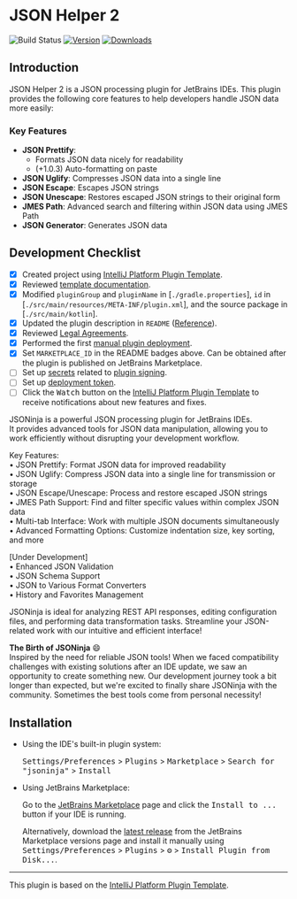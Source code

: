 # JSON Helper 2

![Build Status](https://github.com/buYoung/intellij-jsoninja/workflows/Build/badge.svg)
[![Version](https://img.shields.io/jetbrains/plugin/v/26715.svg)](https://plugins.jetbrains.com/plugin/26715)
[![Downloads](https://img.shields.io/jetbrains/plugin/d/26715.svg)](https://plugins.jetbrains.com/plugin/26715)


## Introduction

JSON Helper 2 is a JSON processing plugin for JetBrains IDEs. This plugin provides the following core features to help developers handle JSON data more easily:

### Key Features

- **JSON Prettify**:
  - Formats JSON data nicely for readability
  - (+1.0.3) Auto-formatting on paste
- **JSON Uglify**: Compresses JSON data into a single line
- **JSON Escape**: Escapes JSON strings
- **JSON Unescape**: Restores escaped JSON strings to their original form
- **JMES Path**: Advanced search and filtering within JSON data using JMES Path
- **JSON Generator**: Generates JSON data

## Development Checklist
- [x] Created project using [IntelliJ Platform Plugin Template][template].
- [x] Reviewed [template documentation][template].
- [x] Modified `pluginGroup` and `pluginName` in [`./gradle.properties`], `id` in [`./src/main/resources/META-INF/plugin.xml`], and the source package in [`./src/main/kotlin`].
- [x] Updated the plugin description in `README` ([Reference][docs:plugin-description]).
- [x] Reviewed [Legal Agreements](https://plugins.jetbrains.com/docs/marketplace/legal-agreements.html?from=IJPluginTemplate).
- [x] Performed the first [manual plugin deployment](https://plugins.jetbrains.com/docs/intellij/publishing-plugin.html?from=IJPluginTemplate).
- [x] Set `MARKETPLACE_ID` in the README badges above. Can be obtained after the plugin is published on JetBrains Marketplace.
- [ ] Set up [secrets](https://github.com/JetBrains/intellij-platform-plugin-template#environment-variables) related to [plugin signing](https://plugins.jetbrains.com/docs/intellij/plugin-signing.html?from=IJPluginTemplate).
- [ ] Set up [deployment token](https://plugins.jetbrains.com/docs/marketplace/plugin-upload.html?from=IJPluginTemplate).
- [ ] Click the <kbd>Watch</kbd> button on the [IntelliJ Platform Plugin Template][template] to receive notifications about new features and fixes.

<!-- Plugin description -->
JSONinja is a powerful JSON processing plugin for JetBrains IDEs.  
It provides advanced tools for JSON data manipulation, allowing you to work efficiently without disrupting your development workflow.

Key Features:  
• JSON Prettify: Format JSON data for improved readability  
• JSON Uglify: Compress JSON data into a single line for transmission or storage  
• JSON Escape/Unescape: Process and restore escaped JSON strings  
• JMES Path Support: Find and filter specific values within complex JSON data  
• Multi-tab Interface: Work with multiple JSON documents simultaneously  
• Advanced Formatting Options: Customize indentation size, key sorting, and more

[Under Development]  
• Enhanced JSON Validation  
• JSON Schema Support  
• JSON to Various Format Converters  
• History and Favorites Management

JSONinja is ideal for analyzing REST API responses, editing configuration files, and performing data transformation tasks. Streamline your JSON-related work with our intuitive and efficient interface!

**The Birth of JSONinja** 😄  
Inspired by the need for reliable JSON tools! When we faced compatibility challenges with existing solutions after an IDE update, we saw an opportunity to create something new. Our development journey took a bit longer than expected, but we're excited to finally share JSONinja with the community. Sometimes the best tools come from personal necessity!
<!-- Plugin description end -->

## Installation

- Using the IDE's built-in plugin system:

  <kbd>Settings/Preferences</kbd> > <kbd>Plugins</kbd> > <kbd>Marketplace</kbd> > <kbd>Search for "jsoninja"</kbd> >
  <kbd>Install</kbd>

- Using JetBrains Marketplace:

  Go to the [JetBrains Marketplace](https://plugins.jetbrains.com/plugin/26715) page and click the <kbd>Install to ...</kbd> button if your IDE is running.

  Alternatively, download the [latest release](https://plugins.jetbrains.com/plugin/MARKETPLACE_ID/versions) from the JetBrains Marketplace versions page and install it manually using
  <kbd>Settings/Preferences</kbd> > <kbd>Plugins</kbd> > <kbd>⚙️</kbd> > <kbd>Install Plugin from Disk...</kbd>.


---
This plugin is based on the [IntelliJ Platform Plugin Template][template].

[template]: https://github.com/JetBrains/intellij-platform-plugin-template
[docs:plugin-description]: https://plugins.jetbrains.com/docs/intellij/plugin-user-experience.html#plugin-description-and-presentation